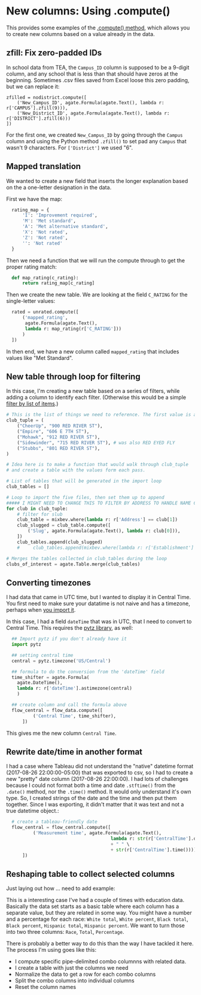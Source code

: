 New columns: Using .compute()
=============================

This provides some examples of the [.compute() method](http://agate.readthedocs.io/en/1.6.0/cookbook/compute.html), which allows you to create new columns based on a value already in the data.

## zfill: Fix zero-padded IDs

In school data from TEA, the `Campus_ID` column is supposed to be a 9-digit column, and any school that is less than that should have zeros at the beginning. Sometimes .csv files saved from Excel loose this zero padding, but we can replace it:

```
zfilled = nodistrict.compute([
    ('New_Campus_ID', agate.Formula(agate.Text(), lambda r: r['CAMPUS'].zfill(9))),
    ('New_District_ID', agate.Formula(agate.Text(), lambda r: r['DISTRICT'].zfill(6)))
])
```

For the first one, we created `New_Campus_ID` by going through the `Campus` column and using the Python method `.zfill()` to set pad any `Campus` that wasn't 9 characters. For  `['District']` we used "6".

## Mapped translation

We wanted to create a new field that inserts the longer explanation based on the a one-letter designation in the data.

First we have the map:

``` python
  rating_map = {
      'I': 'Improvement required',
      'M': 'Met standard',
      'A': 'Met alternative standard',
      'X': 'Not rated',
      'Z': 'Not rated',
      '': 'Not rated'
  }
```

Then we need a function that we will run the compute through to get the proper rating match:

``` python
  def map_rating(c_rating):
      return rating_map[c_rating]
```

Then we create the new table. We are looking at the field ``C_RATING`` for the single-letter values:

``` python
  rated = unrated.compute([
      ('mapped_rating',
       agate.Formula(agate.Text(),
       lambda r: map_rating(r['C_RATING']))
      )
  ])
```

In then end, we have a new column called ``mapped_rating`` that includes values like "Met Standard".

## New table through loop for filtering

In this case, I'm creating a new table based on a series of filters, while adding a column to identify each filter. (Otherwise this would be a simple [filter by list of items](../filters/#filter-by-list-of-items).)


``` python
# This is the list of things we need to reference. The first value is a slug I'm making in the new table. The second is the value I'm matching on for the filter.
club_tuple = (
    ("CheerUp", "900 RED RIVER ST"),
    ("Empire", "606 E 7TH ST"),
    ("Mohawk", "912 RED RIVER ST"),
    ("Sidewinder", "715 RED RIVER ST"), # was also RED EYED FLY
    ("Stubbs", "801 RED RIVER ST"),
)

# Idea here is to make a function that would walk through club_tuple
# and create a table with the values form each pass.

# List of tables that will be generated in the import loop
club_tables = []

# Loop to import the five files, then set them up to append
##### I MIGHT NEED TO CHANGE THIS TO FILTER BY ADDRESS TO HANDLE NAME CHANGES
for club in club_tuple:
    # filter for slub
    club_table = mixbev.where(lambda r: r['Address'] == club[1])
    club_slugged = club_table.compute([
        ('Slug', agate.Formula(agate.Text(), lambda r: club[0])),
    ])
    club_tables.append(club_slugged)
    #     club_tables.append(mixbev.where(lambda r: r['Establishment'] == club[1])) 

# Merges the tables collected in club_tables during the loop
clubs_of_interest = agate.Table.merge(club_tables)
```


## Converting timezones

I had data that came in UTC time, but I wanted to display it in Central Time. You first need to make sure your datatime is not naive and has a timezone, perhaps when [you import it](#add-timezone-to-a-date).

In this case, I had a field `dateTime` that was in UTC, that I need to convert to Central Time. This requires  the [pytz library](http://pytz.sourceforge.net/index.html?highlight=list%20timezones#), as well:

``` python
  ## Import pytz if you don't already have it
  import pytz

  ## setting central time
  central = pytz.timezone('US/Central')

  ## formula to do the conversion from the 'dateTime' field
  time_shifter = agate.Formula(
    agate.DateTime(),
    lambda r: r['dateTime'].astimezone(central)
    )

  ## create column and call the formula above
  flow_central = flow_data.compute([
          ('Central Time', time_shifter),
      ])
```

This gives me the new column `Central Time`.

## Rewrite date/time in another format


I had a case where Tableau did not understand the "native" datetime format (2017-08-26 22:00:00-05:00) that was exported to csv, so I had to create a new "pretty" date column (2017-08-26 22:00:00). I had lots of challenges because I could not format both a time and date `.stftime()` from the `.date()` method, nor the `.time()` method. It would only understand it's own type. So, I created strings of the date and the time and then put them together. Since I was exporting, it didn't matter that it was text and not a true datetime object.:

``` python
  # create a tableau-friendly date
  flow_central = flow_central.compute([
          ('Measurement time', agate.Formula(agate.Text(),
                                       lambda r: str(r['CentralTime'].date())\
                                       + " " \
                                       + str(r['CentralTime'].time()))) 
      ])
```

## Reshaping table to collect selected columns

Just laying out how ... need to add example:

This is a interesting case I've had a couple of times with education data. Basically the data set starts as a basic table where each column has a separate value, but they are related in some way.  You might have a number and a percentage for each race: `White total`, `White percent`, `Black total`, `Black percent`, `Hispanic total`, `Hispanic percent`.  We want to turn those into two three columns: `Race`, `Total`, `Percentage`.

There is probably a better way to do this than the way I have tackled it here. The process I'm using goes like this: 

- I compute specific pipe-delimited combo columnns with related data.
- I create a table with just the columns we need
- Normalize the data to get a row for each combo columns
- Split the combo columns into individual columns
- Reset the column names



